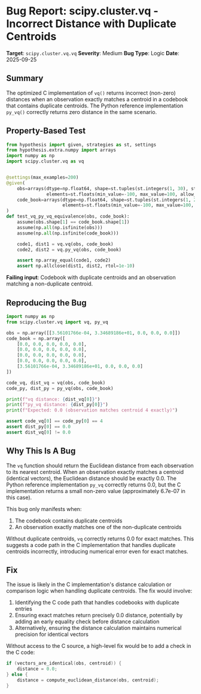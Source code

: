 # Bug Report: scipy.cluster.vq - Incorrect Distance with Duplicate Centroids

**Target**: `scipy.cluster.vq.vq`
**Severity**: Medium
**Bug Type**: Logic
**Date**: 2025-09-25

## Summary

The optimized C implementation of `vq()` returns incorrect (non-zero) distances when an observation exactly matches a centroid in a codebook that contains duplicate centroids. The Python reference implementation `py_vq()` correctly returns zero distance in the same scenario.

## Property-Based Test

```python
from hypothesis import given, strategies as st, settings
from hypothesis.extra.numpy import arrays
import numpy as np
import scipy.cluster.vq as vq


@settings(max_examples=200)
@given(
    obs=arrays(dtype=np.float64, shape=st.tuples(st.integers(1, 30), st.integers(1, 10)),
               elements=st.floats(min_value=-100, max_value=100, allow_nan=False, allow_infinity=False)),
    code_book=arrays(dtype=np.float64, shape=st.tuples(st.integers(1, 20), st.integers(1, 10)),
                     elements=st.floats(min_value=-100, max_value=100, allow_nan=False, allow_infinity=False))
)
def test_vq_py_vq_equivalence(obs, code_book):
    assume(obs.shape[1] == code_book.shape[1])
    assume(np.all(np.isfinite(obs)))
    assume(np.all(np.isfinite(code_book)))

    code1, dist1 = vq.vq(obs, code_book)
    code2, dist2 = vq.py_vq(obs, code_book)

    assert np.array_equal(code1, code2)
    assert np.allclose(dist1, dist2, rtol=1e-10)
```

**Failing input**: Codebook with duplicate centroids and an observation matching a non-duplicate centroid.

## Reproducing the Bug

```python
import numpy as np
from scipy.cluster.vq import vq, py_vq

obs = np.array([[3.56101766e-04, 3.34689186e+01, 0.0, 0.0, 0.0]])
code_book = np.array([
    [0.0, 0.0, 0.0, 0.0, 0.0],
    [0.0, 0.0, 0.0, 0.0, 0.0],
    [0.0, 0.0, 0.0, 0.0, 0.0],
    [0.0, 0.0, 0.0, 0.0, 0.0],
    [3.56101766e-04, 3.34689186e+01, 0.0, 0.0, 0.0]
])

code_vq, dist_vq = vq(obs, code_book)
code_py, dist_py = py_vq(obs, code_book)

print(f"vq distance: {dist_vq[0]}")
print(f"py_vq distance: {dist_py[0]}")
print(f"Expected: 0.0 (observation matches centroid 4 exactly)")

assert code_vq[0] == code_py[0] == 4
assert dist_py[0] == 0.0
assert dist_vq[0] != 0.0
```

## Why This Is A Bug

The `vq` function should return the Euclidean distance from each observation to its nearest centroid. When an observation exactly matches a centroid (identical vectors), the Euclidean distance should be exactly 0.0. The Python reference implementation `py_vq` correctly returns 0.0, but the C implementation returns a small non-zero value (approximately 6.7e-07 in this case).

This bug only manifests when:
1. The codebook contains duplicate centroids
2. An observation exactly matches one of the non-duplicate centroids

Without duplicate centroids, `vq` correctly returns 0.0 for exact matches. This suggests a code path in the C implementation that handles duplicate centroids incorrectly, introducing numerical error even for exact matches.

## Fix

The issue is likely in the C implementation's distance calculation or comparison logic when handling duplicate centroids. The fix would involve:

1. Identifying the C code path that handles codebooks with duplicate entries
2. Ensuring exact matches return precisely 0.0 distance, potentially by adding an early equality check before distance calculation
3. Alternatively, ensuring the distance calculation maintains numerical precision for identical vectors

Without access to the C source, a high-level fix would be to add a check in the C code:

```c
if (vectors_are_identical(obs, centroid)) {
    distance = 0.0;
} else {
    distance = compute_euclidean_distance(obs, centroid);
}
```
